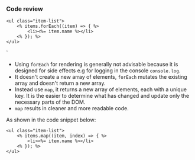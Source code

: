 ### Code review
    <ul class="item-list"> 
        <% items.forEach((item) => { %>
            <li><%= item.name %></li>
        <% }); %>
    </ul>
`
- Using `forEach` for rendering is generally not advisable because it is designed for side effects e.g for logging in the console `console.log`.
-  It doesn't create a new array of elements, `forEach` mutates the existing array and doesn't return a new array.
-  Instead use `map`, it returns a new array of elements, each with a unique key. It is the easier to determine what has changed and update only the necessary parts of the DOM. 
-   `map` results in cleaner and more readable code.

As shown in the code snippet below:

    <ul class="item-list"> 
        <% items.map((item, index) => { %>
            <li><%= item.name %></li>
        <% }); %>
    </ul>         
